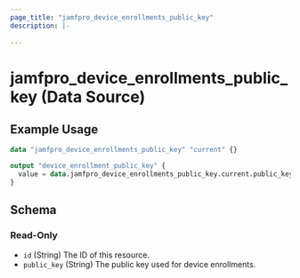 ```yaml
---
page_title: "jamfpro_device_enrollments_public_key"
description: |-
  
---
```


# jamfpro_device_enrollments_public_key (Data Source)


## Example Usage
```terraform
data "jamfpro_device_enrollments_public_key" "current" {}

output "device_enrollment_public_key" {
  value = data.jamfpro_device_enrollments_public_key.current.public_key
}
```

<!-- schema generated by tfplugindocs -->
## Schema

### Read-Only

- `id` (String) The ID of this resource.
- `public_key` (String) The public key used for device enrollments.